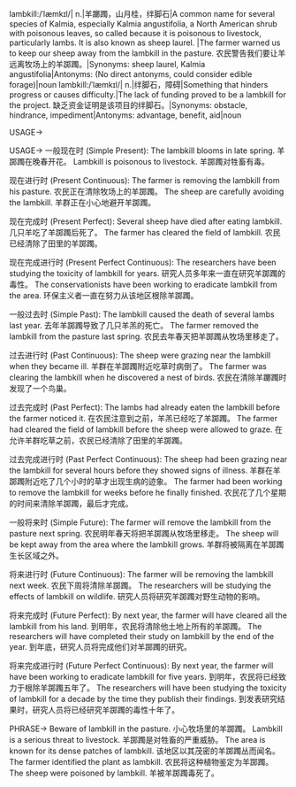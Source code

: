 lambkill:/ˈlæmkɪl/| n.|羊躑躅，山月桂，绊脚石|A common name for several species of Kalmia, especially Kalmia angustifolia, a North American shrub with poisonous leaves, so called because it is poisonous to livestock, particularly lambs.  It is also known as sheep laurel. |The farmer warned us to keep our sheep away from the lambkill in the pasture. 农民警告我们要让羊远离牧场上的羊踯躅。|Synonyms: sheep laurel, Kalmia angustifolia|Antonyms: (No direct antonyms, could consider edible forage)|noun
lambkill:/ˈlæmkɪl/| n.|绊脚石，障碍|Something that hinders progress or causes difficulty.|The lack of funding proved to be a lambkill for the project. 缺乏资金证明是该项目的绊脚石。|Synonyms: obstacle, hindrance, impediment|Antonyms: advantage, benefit, aid|noun


USAGE->

USAGE->
一般现在时 (Simple Present):
The lambkill blooms in late spring. 羊踯躅在晚春开花。
Lambkill is poisonous to livestock. 羊踯躅对牲畜有毒。

现在进行时 (Present Continuous):
The farmer is removing the lambkill from his pasture.  农民正在清除牧场上的羊踯躅。
The sheep are carefully avoiding the lambkill. 羊群正在小心地避开羊踯躅。

现在完成时 (Present Perfect):
Several sheep have died after eating lambkill. 几只羊吃了羊踯躅后死了。
The farmer has cleared the field of lambkill. 农民已经清除了田里的羊踯躅。

现在完成进行时 (Present Perfect Continuous):
The researchers have been studying the toxicity of lambkill for years. 研究人员多年来一直在研究羊踯躅的毒性。
The conservationists have been working to eradicate lambkill from the area.  环保主义者一直在努力从该地区根除羊踯躅。

一般过去时 (Simple Past):
The lambkill caused the death of several lambs last year. 去年羊踯躅导致了几只羊羔的死亡。
The farmer removed the lambkill from the pasture last spring. 农民去年春天把羊踯躅从牧场里移走了。

过去进行时 (Past Continuous):
The sheep were grazing near the lambkill when they became ill. 羊群在羊踯躅附近吃草时病倒了。
The farmer was clearing the lambkill when he discovered a nest of birds.  农民在清除羊躑躅时发现了一个鸟巢。

过去完成时 (Past Perfect):
The lambs had already eaten the lambkill before the farmer noticed it. 在农民注意到之前，羊羔已经吃了羊踯躅。
The farmer had cleared the field of lambkill before the sheep were allowed to graze. 在允许羊群吃草之前，农民已经清除了田里的羊踯躅。

过去完成进行时 (Past Perfect Continuous):
The sheep had been grazing near the lambkill for several hours before they showed signs of illness. 羊群在羊踯躅附近吃了几个小时的草才出现生病的迹象。
The farmer had been working to remove the lambkill for weeks before he finally finished. 农民花了几个星期的时间来清除羊踯躅，最后才完成。

一般将来时 (Simple Future):
The farmer will remove the lambkill from the pasture next spring. 农民明年春天将把羊踯躅从牧场里移走。
The sheep will be kept away from the area where the lambkill grows. 羊群将被隔离在羊踯躅生长区域之外。

将来进行时 (Future Continuous):
The farmer will be removing the lambkill next week. 农民下周将清除羊踯躅。
The researchers will be studying the effects of lambkill on wildlife. 研究人员将研究羊踯躅对野生动物的影响。

将来完成时 (Future Perfect):
By next year, the farmer will have cleared all the lambkill from his land. 到明年，农民将清除他土地上所有的羊踯躅。
The researchers will have completed their study on lambkill by the end of the year.  到年底，研究人员将完成他们对羊踯躅的研究。

将来完成进行时 (Future Perfect Continuous):
By next year, the farmer will have been working to eradicate lambkill for five years. 到明年，农民将已经致力于根除羊踯躅五年了。
The researchers will have been studying the toxicity of lambkill for a decade by the time they publish their findings. 到发表研究结果时，研究人员将已经研究羊踯躅的毒性十年了。



PHRASE->
Beware of lambkill in the pasture.  小心牧场里的羊踯躅。
Lambkill is a serious threat to livestock. 羊踯躅是对牲畜的严重威胁。
The area is known for its dense patches of lambkill.  该地区以其茂密的羊踯躅丛而闻名。
The farmer identified the plant as lambkill. 农民将这种植物鉴定为羊踯躅。
The sheep were poisoned by lambkill. 羊被羊踯躅毒死了。
